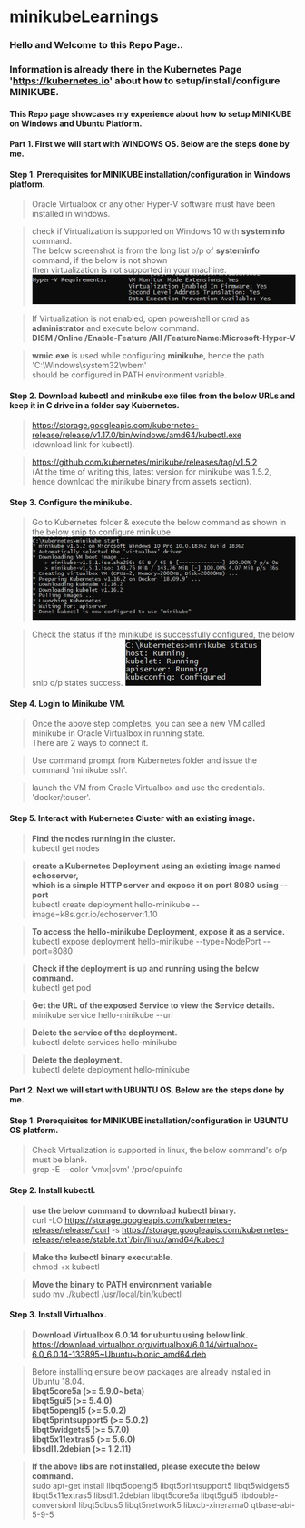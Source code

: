 # minikubeLearnings

### Hello and Welcome to this Repo Page..
### Information is already there in the Kubernetes Page 'https://kubernetes.io' about how to setup/install/configure MINIKUBE.
#### This Repo page showcases my experience about how to setup MINIKUBE on Windows and Ubuntu Platform.

#### Part 1. First we will start with WINDOWS OS. Below are the steps done by me.

#### Step 1. Prerequisites for MINIKUBE installation/configuration in Windows platform.
> Oracle Virtualbox or any other Hyper-V software must have been installed in windows.

> check if Virtualization is supported on Windows 10 with <b>systeminfo</b> command.  
The below screenshot is from the long list o/p of <b>systeminfo</b> command, if the below is not shown  
then virtualization is not supported in your machine.
![alt text](https://github.com/sanjibbehera/minikubeLearnings/blob/master/hyperVrequirement_windows.JPG)

> If Virtualization is not enabled, open powershell or cmd as <b>administrator</b> and execute below command.  
<b>DISM /Online /Enable-Feature /All /FeatureName:Microsoft-Hyper-V</b>

> <b>wmic.exe</b> is used while configuring <b>minikube</b>, hence the path 'C:\Windows\system32\wbem'  
should be configured in PATH environment variable.

#### Step 2. Download kubectl and minikube exe files from the below URLs and keep it in C drive in a folder say Kubernetes.
> https://storage.googleapis.com/kubernetes-release/release/v1.17.0/bin/windows/amd64/kubectl.exe  
(download link for kubectl).

> https://github.com/kubernetes/minikube/releases/tag/v1.5.2  
(At the time of writing this, latest version for minikube was 1.5.2, hence download the minikube binary from assets section).

#### Step 3. Configure the minikube.
> Go to Kubernetes folder & execute the below command as shown in the below snip to configure minikube.
![alt text](https://github.com/sanjibbehera/minikubeLearnings/blob/master/minikube_successful_start.JPG)

> Check the status if the minikube is successfully configured, the below snip o/p states success.
![alt text](https://github.com/sanjibbehera/minikubeLearnings/blob/master/minikube_successful_configuration.JPG)

#### Step 4. Login to Minikube VM.
> Once the above step completes, you can see a new VM called minikube in Oracle Virtualbox in running state.  
There are 2 ways to connect it.

> Use command prompt from Kubernetes folder and issue the command 'minikube ssh'.

> launch the VM from Oracle Virtualbox and use the credentials. 'docker/tcuser'.

#### Step 5. Interact with Kubernetes Cluster with an existing image.
> <b> Find the nodes running in the cluster.</b>  
kubectl get nodes

> <b>create a Kubernetes Deployment using an existing image named echoserver,  
which is a simple HTTP server and expose it on port 8080 using --port</b>   
kubectl create deployment hello-minikube --image=k8s.gcr.io/echoserver:1.10

> <b>To access the hello-minikube Deployment, expose it as a service.</b>  
kubectl expose deployment hello-minikube --type=NodePort --port=8080

> <b>Check if the deployment is up and running using the below command.</b>  
kubectl get pod

> <b>Get the URL of the exposed Service to view the Service details.</b>  
minikube service hello-minikube --url

> <b>Delete the service of the deployment.</b>  
kubectl delete services hello-minikube

> <b>Delete the deployment.</b>  
kubectl delete deployment hello-minikube

#### Part 2. Next we will start with UBUNTU OS. Below are the steps done by me.

#### Step 1. Prerequisites for MINIKUBE installation/configuration in UBUNTU OS platform.
> Check Virtualization is supported in linux, the below command's o/p must be blank.  
grep -E --color 'vmx|svm' /proc/cpuinfo

#### Step 2. Install kubectl. 
> <b>use the below command to download kubectl binary.</b>  
curl -LO https://storage.googleapis.com/kubernetes-release/release/`curl -s https://storage.googleapis.com/kubernetes-release/release/stable.txt`/bin/linux/amd64/kubectl

> <b>Make the kubectl binary executable.</b>  
chmod +x kubectl

> <b>Move the binary to PATH environment variable</b>  
sudo mv ./kubectl /usr/local/bin/kubectl

#### Step 3. Install Virtualbox.
> <b>Download Virtualbox 6.0.14 for ubuntu using below link.</b>  
https://download.virtualbox.org/virtualbox/6.0.14/virtualbox-6.0_6.0.14-133895~Ubuntu~bionic_amd64.deb

> Before installing ensure below packages are already installed in Ubuntu 18.04.  
<b>libqt5core5a (>= 5.9.0~beta)</b>  
<b>libqt5gui5 (>= 5.4.0)</b>  
<b>libqt5opengl5 (>= 5.0.2)</b>  
<b>libqt5printsupport5 (>= 5.0.2)</b>  
<b>libqt5widgets5 (>= 5.7.0)</b>  
<b>libqt5x11extras5 (>= 5.6.0)</b>  
<b>libsdl1.2debian (>= 1.2.11)</b>  

> <b>If the above libs are not installed, please execute the below command.</b>  
sudo apt-get install libqt5opengl5 libqt5printsupport5 libqt5widgets5 libqt5x11extras5 libsdl1.2debian libqt5core5a libqt5gui5 libdouble-conversion1 libqt5dbus5 libqt5network5 libxcb-xinerama0 qtbase-abi-5-9-5
